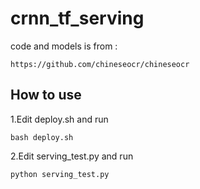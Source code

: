 # crnn_tf_serving

code and models is from :
    
    https://github.com/chineseocr/chineseocr
    
## How to use

1.Edit deploy.sh and run

    bash deploy.sh
    
2.Edit serving_test.py and run
   
    python serving_test.py
